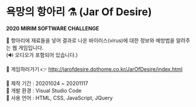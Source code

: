 # 욕망의 항아리 ⚗ (Jar Of Desire)
<b>2020 MIRIM SOFTWARE CHALLENGE</b>  
  
📍 항아리에 재료들을 넣어 결과로 나온 바이러스(virus)에 대한 정보와 예방법을 알려주는 웹 게임입니다.  
(🔊 오디오가 포함되어 있습니다.)   
  
📍 게임하러가기 👉 http://jarofdesire.dothome.co.kr/JarOfDesire/index.html  
  
📍 제작 기간 : 20201024 ~ 20201117     
📍 개발 환경 : Visual Studio Code  
📍 사용 언어 : HTML, CSS, JavaScript, JQuery     
